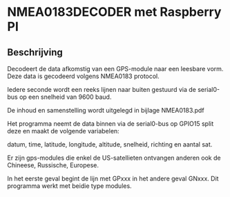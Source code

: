 # NMEA0183DECODER met Raspberry PI
## Beschrijving
Decodeert de data afkomstig van een GPS-module naar een leesbare vorm. Deze data is gecodeerd volgens NMEA0183 protocol.

Iedere seconde wordt een reeks lijnen naar buiten gestuurd via de serial0-bus op een snelheid van 9600 baud.

De inhoud en samenstelling wordt uitgelegd in bijlage NMEA0183.pdf

Het programma neemt de data binnen via de serial0-bus op GPIO15 split deze en maakt de volgende variabelen: 

datum, time, latitude, longitude, altitude, snelheid, richting en aantal sat.

Er zijn gps-modules die enkel de US-satellieten ontvangen anderen ook de Chineese, Russische, Europese.

In het eerste geval begint de lijn met GPxxx in het andere geval GNxxx. Dit programma werkt met beidie type modules.















